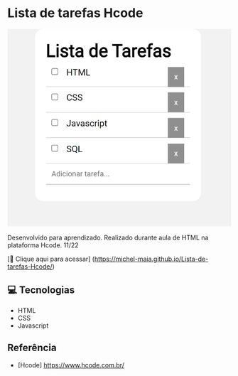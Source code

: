 # Lista de tarefas Hcode


![preview](./.github/preview.png)


Desenvolvido para aprendizado. Realizado durante aula de HTML na plataforma Hcode. 11/22



[🔗 Clique aqui para acessar] (https://michel-maia.github.io/Lista-de-tarefas-Hcode/)


## 💻 Tecnologias

- HTML
- CSS
- Javascript


## Referência

- [Hcode] https://www.hcode.com.br/


